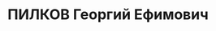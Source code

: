 ---
title: ПИЛКОВ Георгий Ефимович
description: 'Род. в 1909, г. Одесса.

  Приговор: 23.11.1937 – ВМН'
---